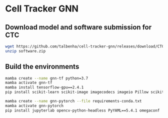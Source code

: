 # Cell Tracker GNN

## Download model and software submission for CTC
```bash
wget https://github.com/talbenha/cell-tracker-gnn/releases/download/CTC/software.zip
unzip software.zip
```

## Build the environments
```bash
mamba create --name gnn-tf python=3.7
mamba activate gnn-tf
mamba install tensorflow-gpu==2.4.1
pip install scikit-learn scikit-image imagecodecs imageio Pillow scikit-fmm==2022.3.26 seaborn opencv-python-headless jupyterlab
```

```bash
mamba create --name gnn-pytorch --file requirements-conda.txt
mamba activate gnn-pytorch
pip install jupyterlab opencv-python-headless PyYAML==5.4.1 omegaconf
```